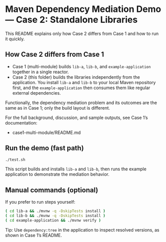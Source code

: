 # Maven Dependency Mediation Demo — Case 2: Standalone Libraries

This README explains only how Case 2 differs from Case 1 and how to run it quickly.

## How Case 2 differs from Case 1
- Case 1 (multi-module) builds `lib-a`, `lib-b`, and `example-application` together in a single reactor.
- Case 2 (this folder) builds the libraries independently from the application. You install `lib-a` and `lib-b` to your local Maven repository first, and the `example-application` then consumes them like regular external dependencies.

Functionally, the dependency mediation problem and its outcomes are the same as in Case 1; only the build layout is different.

For the full background, discussion, and sample outputs, see Case 1’s documentation:
- case1-multi-module/README.md

## Run the demo (fast path)
```bash
./test.sh
```
This script builds and installs `lib-a` and `lib-b`, then runs the example application to demonstrate the mediation behavior.

## Manual commands (optional)
If you prefer to run steps yourself:
```bash
( cd lib-a && ./mvnw -q -DskipTests install )
( cd lib-b && ./mvnw -q -DskipTests install )
( cd example-application && ./mvnw verify )
```

Tip: Use `dependency:tree` in the application to inspect resolved versions, as shown in Case 1’s README.
